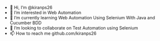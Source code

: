 - 👋 Hi, I’m @kiranps26
- 👀 I’m interested in Web Automation
- 🌱 I’m currently learning Web Automation Using Selenium With Java and Cucumber BDD
- 💞️ I’m looking to collaborate on Test Automation using Selenium
- 📫 How to reach me github.com/kiranps26

<!---
kiranps26/kiranps26 is a ✨ special ✨ repository because its `README.md` (this file) appears on your GitHub profile.
You can click the Preview link to take a look at your changes.
--->
